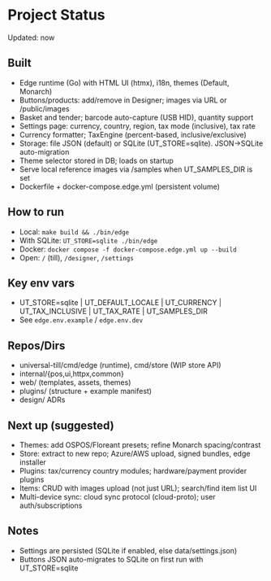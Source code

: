 # Project Status

Updated: now

## Built
- Edge runtime (Go) with HTML UI (htmx), i18n, themes (Default, Monarch)
- Buttons/products: add/remove in Designer; images via URL or /public/images
- Basket and tender; barcode auto-capture (USB HID), quantity support
- Settings page: currency, country, region, tax mode (inclusive), tax rate
- Currency formatter; TaxEngine (percent-based, inclusive/exclusive)
- Storage: file JSON (default) or SQLite (UT_STORE=sqlite). JSON→SQLite auto-migration
- Theme selector stored in DB; loads on startup
- Serve local reference images via /samples when UT_SAMPLES_DIR is set
- Dockerfile + docker-compose.edge.yml (persistent volume)

## How to run
- Local: `make build && ./bin/edge`
- With SQLite: `UT_STORE=sqlite ./bin/edge`
- Docker: `docker compose -f docker-compose.edge.yml up --build`
- Open: `/` (till), `/designer`, `/settings`

## Key env vars
- UT_STORE=sqlite | UT_DEFAULT_LOCALE | UT_CURRENCY | UT_TAX_INCLUSIVE | UT_TAX_RATE | UT_SAMPLES_DIR
- See `edge.env.example` / `edge.env.dev`

## Repos/Dirs
- universal-till/cmd/edge (runtime), cmd/store (WIP store API)
- internal/{pos,ui,httpx,common}
- web/ (templates, assets, themes)
- plugins/ (structure + example manifest)
- design/ ADRs

## Next up (suggested)
- Themes: add OSPOS/Floreant presets; refine Monarch spacing/contrast
- Store: extract to new repo; Azure/AWS upload, signed bundles, edge installer
- Plugins: tax/currency country modules; hardware/payment provider plugins
- Items: CRUD with images upload (not just URL); search/find item list UI
- Multi-device sync: cloud sync protocol (cloud-proto); user auth/subscriptions

## Notes
- Settings are persisted (SQLite if enabled, else data/settings.json)
- Buttons JSON auto-migrates to SQLite on first run with UT_STORE=sqlite
